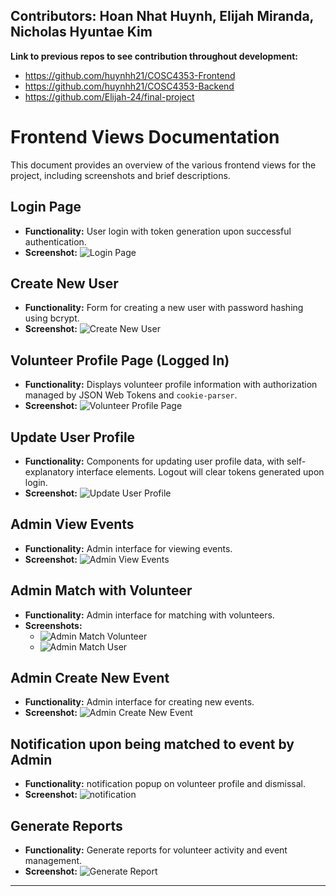 ## Contributors: Hoan Nhat Huynh, Elijah Miranda, Nicholas Hyuntae Kim
**Link to previous repos to see contribution throughout development:**
- https://github.com/huynhh21/COSC4353-Frontend
- https://github.com/huynhh21/COSC4353-Backend
- https://github.com/Elijah-24/final-project

# Frontend Views Documentation

This document provides an overview of the various frontend views for the project, including screenshots and brief descriptions.

## Login Page

- **Functionality:** User login with token generation upon successful authentication.
- **Screenshot:**
  ![Login Page](https://github.com/user-attachments/assets/04dfea37-874b-4129-ad25-4be77e6d06f1)

## Create New User

- **Functionality:** Form for creating a new user with password hashing using bcrypt.
- **Screenshot:**
  ![Create New User](https://github.com/user-attachments/assets/88643ccd-a9dc-475e-8e7a-d56ef49204a9)

## Volunteer Profile Page (Logged In)

- **Functionality:** Displays volunteer profile information with authorization managed by JSON Web Tokens and `cookie-parser`.
- **Screenshot:**
  ![Volunteer Profile Page](https://github.com/user-attachments/assets/9f8bc68f-0284-48b7-8fa7-2cdca2959b2f)

## Update User Profile

- **Functionality:** Components for updating user profile data, with self-explanatory interface elements. Logout will clear tokens generated upon login.
- **Screenshot:**
  ![Update User Profile](https://github.com/user-attachments/assets/3fcfbbbf-d15b-4104-9128-9a4f3595ed14)

## Admin View Events

- **Functionality:** Admin interface for viewing events.
- **Screenshot:**
  ![Admin View Events](https://github.com/user-attachments/assets/98a097a4-5660-4b01-aadb-2b054e0b282a)

## Admin Match with Volunteer

- **Functionality:** Admin interface for matching with volunteers.
- **Screenshots:**
  - ![Admin Match Volunteer](https://github.com/user-attachments/assets/42c7cab3-bacf-426f-a56d-bf610e23a9f9)
  - ![Admin Match User](https://github.com/user-attachments/assets/20e87905-0333-4be5-8be0-b1efb055caef)

## Admin Create New Event

- **Functionality:** Admin interface for creating new events.
- **Screenshot:**
  ![Admin Create New Event](https://github.com/user-attachments/assets/bfa1591d-cf47-46e6-83e0-7198c3aef862)

## Notification upon being matched to event by Admin

- **Functionality:** notification popup on volunteer profile and dismissal.
- **Screenshot:**
  ![notification](https://github.com/user-attachments/assets/1aaee248-880a-4c97-b95b-ede3a1fba30c)


## Generate Reports

- **Functionality:** Generate reports for volunteer activity and event management.
- **Screenshot:**
  ![Generate Report](https://github.com/user-attachments/assets/89434013-3703-4b13-823c-8c42a105b3d2)

---
